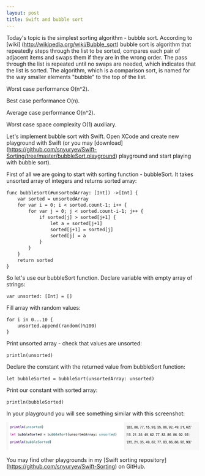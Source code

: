 ```yaml
---
layout: post
title: Swift and bubble sort
---
```


Today's topic is the simplest sorting algorithm - bubble sort. According to [wiki] (http://wikipedia.org/wiki/Bubble_sort) bubble sort is algorithm that repeatedly steps through the list to be sorted, compares each pair of adjacent items and swaps them if they are in the wrong order. The pass through the list is repeated until no swaps are needed, which indicates that the list is sorted. The algorithm, which is a comparison sort, is named for the way smaller elements "bubble" to the top of the list. 

Worst case performance O(n^2).

Best case performance	O(n).

Average case performance O(n^2).

Worst case space complexity O(1) auxiliary.

Let's implement bubble sort with Swift. Open XCode and create new playground with Swift (or you may [download] (https://github.com/snyuryev/Swift-Sorting/tree/master/bubbleSort.playground) playground and start playing with bubble sort). 

First of all we are going to start with sorting function - bubbleSort. It takes unsorted array of integers and returns sorted array:

``` 
func bubbleSort(#unsortedArray: [Int]) ->[Int] {
    var sorted = unsortedArray
    for var i = 0; i < sorted.count-1; i++ {
        for var j = 0; j < sorted.count-i-1; j++ {
            if sorted[j] > sorted[j+1] {
                let a = sorted[j+1]
                sorted[j+1] = sorted[j]
                sorted[j] = a
            }
        }
    }
    return sorted
}
```

So let's use our bubbleSort function. Declare variable with empty array of strings:

```
var unsorted: [Int] = []
```

Fill array with random values:

```
for i in 0...10 {
    unsorted.append(random()%100)
}
```

Print unsorted array - check that values are unsorted:

```
println(unsorted)
```

Declare the constant with the returned value from bubbleSort function:

``` 
let bubbleSorted = bubbleSort(unsortedArray: unsorted)
```

Print our constant with sorted array:

``` 
println(bubbleSorted)
```

In your playground you will see something similar with this screenshot:

![Bubble sort playground](https://raw.githubusercontent.com/snyuryev/snyuryev.github.io/master/images/bubbleSortPlayground.png)



You may find other playgrounds in my [Swift sorting repository] (https://github.com/snyuryev/Swift-Sorting) on GitHub. 



